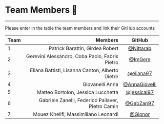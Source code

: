 # Team Members :rocket:

--------------------------------------------------------------------------------

Please enter in the table the team members and link their GitHub accounts

Team |                         Members                   | GitHub
:--- | ------------------------------:                   | :----:
1    | Patrick Barattin, Girdea Robert                   | [@Nittarab](https://github.com/Nittarab)
2    | Gerevini Alessandro, Coba Paolo, Fabris Pietro    | [@ImGere](https://github.com/ImGere)
3    | Eliana Battisti, Lisanna Canton, Alberto Dietre   | [@eliana97](https://github.com/eliana97)
4    | Giovanelli Anna                                   | [@AnnaGiovelli](https://github.com/AnnaGiovanelli)
5    | Matteo Bortolon, Jessica Lucchetta                | [@jessical97](https://github.com/jessical97)
6    | Gabriele Zanelli, Federico Pallaver, Pietro Camin | [@GabZan97](https://github.com/GabZan97)
7    | Mouez Khelifi, Massimiliano Leonardi              | [@Glonor](https://github.com/Glonor)
